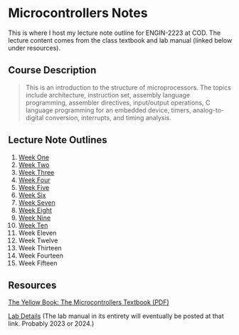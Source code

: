 # Microcontrollers Notes

This is where I host my lecture note outline for ENGIN-2223 at COD. The lecture content comes from the class textbook and lab manual (linked below under resources).

## Course Description

> This is an introduction to the structure of microprocessors. The topics include architecture, instruction set, assembly language programming, assembler directives, input/output operations, C language programming for an embedded device, timers, analog-to-digital conversion, interrupts, and timing analysis.

## Lecture Note Outlines
1. [Week One](01_week-one.md)
2. [Week Two](02_week-two.md)
3. [Week Three](03_week-three.md)
4. [Week Four](04_week-four.md)
5. [Week Five](05_week-five.md)
6. [Week Six](06_week-six.md)
7. [Week Seven](07_week-seven.md)
8. [Week Eight](08_week-eight.md)
9. [Week Nine](09_week-nine.md)
10. [Week Ten](10_week-ten.md)
11. Week Eleven
12. Week Twelve
13. Week Thirteen
14. Week Fourteen
15. Week Fifteen

## Resources

[The Yellow Book: The Microcontrollers Textbook (PDF)](https://doctor-pasquale.com/wp-content/uploads/2021/02/The-Yellow-Book.pdf)

[Lab Details](https://doctor-pasquale.com/engin-2223/)
(The lab manual in its entirety will eventually be posted at that link. Probably 2023 or 2024.)

